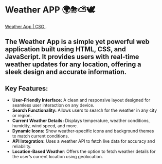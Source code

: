 # Weather APP 🌍⛈⛅🕊
[Weather App | CSG ](https://mrcs08.netlify.app/).

## The Weather App is a simple yet powerful web application built using HTML, CSS, and JavaScript. It provides users with real-time weather updates for any location, offering a sleek design and accurate information.

## Key Features:
- **User-Friendly Interface:** A clean and responsive layout designed for seamless user interaction on any device.
- **Search Functionality:** Allows users to search for the weather in any city or region.
- **Current Weather Details:** Displays temperature, weather conditions, humidity, wind speed, and more.
- **Dynamic Icons:** Show weather-specific icons and background themes to match current conditions.
- **API Integration:** Uses a weather API to fetch live data for accuracy and reliability.
- **Location-Based Weather**: Offers the option to fetch weather details for the user’s current location using geolocation.
